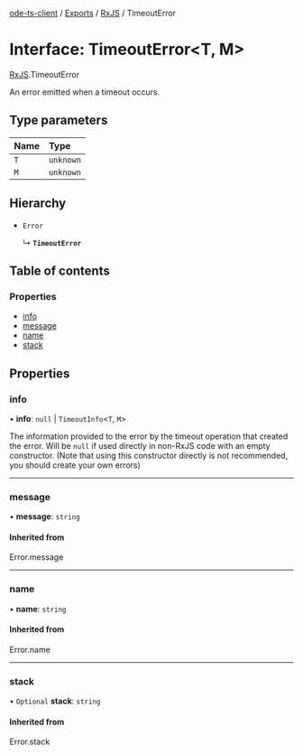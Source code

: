 [ode-ts-client](../README.md) / [Exports](../modules.md) / [RxJS](../modules/RxJS.md) / TimeoutError

# Interface: TimeoutError<T, M\>

[RxJS](../modules/RxJS.md).TimeoutError

An error emitted when a timeout occurs.

## Type parameters

| Name | Type |
| :------ | :------ |
| `T` | `unknown` |
| `M` | `unknown` |

## Hierarchy

- `Error`

  ↳ **`TimeoutError`**

## Table of contents

### Properties

- [info](RxJS.TimeoutError.md#info)
- [message](RxJS.TimeoutError.md#message)
- [name](RxJS.TimeoutError.md#name)
- [stack](RxJS.TimeoutError.md#stack)

## Properties

### info

• **info**: ``null`` \| `TimeoutInfo`<`T`, `M`\>

The information provided to the error by the timeout
operation that created the error. Will be `null` if
used directly in non-RxJS code with an empty constructor.
(Note that using this constructor directly is not recommended,
you should create your own errors)

___

### message

• **message**: `string`

#### Inherited from

Error.message

___

### name

• **name**: `string`

#### Inherited from

Error.name

___

### stack

• `Optional` **stack**: `string`

#### Inherited from

Error.stack
